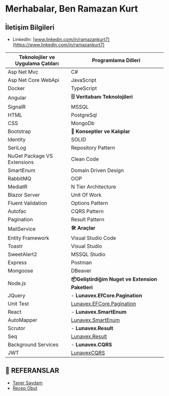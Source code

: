 # Merhabalar, Ben Ramazan Kurt

##  İletişim Bilgileri
- LinkedIn: [www.linkedin.com/in/ramazankurt7](https://www.linkedin.com/in/ramazankurt7)

| Teknolojiler ve Uygulama Çatıları | Programlama Dilleri                |
|-----------------------------------------|-----------------------------------|
| Asp Net Mvc                             |  C#  |
| Asp Net Core WebApi                     |   JavaScript                               |
| Docker                                  |    TypeScript                 |
| Angular                                 |  **🗄️ Veritabanı Teknolojileri**                      |
| SignalR                                 |   MSSQL                                |
| HTML                                    |   PostgreSql|
| CSS                                     | MongoDb                           |
| Bootstrap                               | **📐 Konseptler ve Kalıplar**                      |
| Identity                                |     SOLID                               |
| SeriLog                                 |       Repository Pattern|
| NuGet Package VS Extensions             | Clean Code                          |
| SmartEnum                               |  Domain Driven Design              |
| RabbitMQ                                | OOP                        |
| MediatR                                 |  N Tier Architecture             |
| Blazor Server                           | Unit Of Work                           |
| Fluent Validation                       |  Options Pattern             |
| Autofac                                 |  CQRS Pattern                     |
| Pagination                              |  Result Pattern                 |
| MailService                             |**🛠️ Araçlar**                   |
| Entity Framework                        |  Visual Studio Code                  |
| Toastr                                  |     Visual Studio                                |
| SweetAlert2                             | MSSQL Studio                    |
| Express                                 |  Postman                |
| Mongoose                                |  DBeaver                       |
| Node.js                                 | **📦Geliştirdiğim Nuget ve Extension Paketleri**                    |
| JQuery                                  |  - **Lunavex.EfCore.Pagination**                        |
| Unit Test                               |  [Lunavex.EFCore.Pagination](https://www.nuget.org/packages/Lunavex.EFCore.Pagination/)                          |
| React                                   |   - **Lunavex.SmartEnum**                                 |
| AutoMapper                              |  [Lunavex.SmartEnum](https://www.nuget.org/packages/Lunavex.SmartEnum/) |
| Scrutor                                 | - **Lunavex.Result**  |
| Seq                                     |   [Lunavex.Result](https://www.nuget.org/packages/Lunavex.Result/) |
| Background Services                     | - **Lunavex.CQRS**           |
| JWT                    |   [LunavexCQRS](https://marketplace.visualstudio.com/items?itemName=RamazanKurt.LunavexCQRS)|

## 📑 REFERANSLAR
- [Taner Saydam](https://www.linkedin.com/in/taner-saydam/)
- [Recep Obut](https://www.linkedin.com/in/recep-obut)
